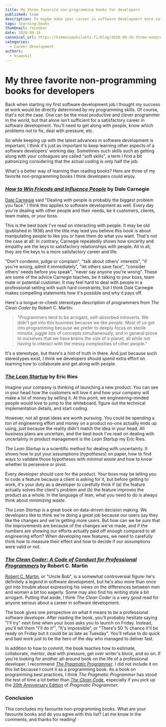 ```yaml
---
title: My three favorite non-programming books for developers
published: true
description: To maybe make your career in software development more satisfactory
tags: learning,books
thumbnail: reindeer
date: 2020-09-16
canonical_url: https://kimmosaaskilahti.fi/blog/2020-09-16-three-nonprogramming-books/
categories:
  - Career development
authors:
  - ksaaskil
---
```


# My three favorite non-programming books for developers

Back when starting my first software development job I thought my success at work would be directly determined by my programming skills. Of course, that's not the case. One can be the most productive and clever programmer in the world, but that alone isn't sufficient for a satisfactory career in software development. You'll need to get along with people, know which problems _not_ to fix, deal with pressure, etc.

<!-- more -->

So while keeping up with the latest advances in software development is important, I think it's just as important to keep learning other aspects of a software developers' working day. Sometimes such skills such as getting along with your colleagues are called "soft skills", a term I find a bit patronizing considering that the actual coding is only half the job.

What's a better way of learning than reading books? Here are three of my favorite non-programming books I think developers could enjoy.

### [_How to Win Friends and Influence People_](https://www.goodreads.com/book/show/4865.How_to_Win_Friends_and_Influence_People) by Dale Carnegie

[Dale Carnegie](https://en.wikipedia.org/wiki/Dale_Carnegie) said "Dealing with people is probably the biggest problem you face." I think this applies to software development as well. Every day you're dealing with other people and their needs, be it customers, clients, team mates, or your boss.

This is the best book I've read on interacting with people. It may be old (published in 1936) and the title may lead you believe this book is about manipulating people to like you or have them do what you want. That's not the case at all: In contrary, Carnegie repeatedly shows how sincerity and empathy are the keys to satisfactory relationships with people. All in all, they are the keys to a more satisfactory career and life.

"Don't condemn, judge or complain", "talk about others' interests", "if you're wrong, admit it immediately", "let others save face", "consider others' needs before you speak", "never say anyone you're wrong". These are some of the advice Carnegie teaches, be it talking to your boss, team mate or potential customer. It may feel hard to deal with people in a professional setting with such hard constraints, but I think Dale Carnegie makes compelling statements how it's possible and why it pays off.

Here's a tongue-in-cheek stereotype description of programmers from _The Clean Coder_ by Robert C. Martin:

> "Programmers tend to be arrogant, self-absorbed introverts. We didn't get into this business because we like _people_. Most of us got into programming because we prefer to deeply focus on sterile minutia, juggle lots of concepts simultaneously, and in general prove to ourselves that we have brains the size of a planet, all while not having to interact with the messy complexities of other people."

It's a stereotype, but there's a hint of truth in there. And just because such stereotypes exist, I think we developers should spend extra effort on learning how to collaborate and get along with people.

### [_The Lean Startup_](https://www.goodreads.com/book/show/10127019-the-lean-startup) by Eric Ries

Imagine your company is thinking of launching a new product. You can see in your head how the customers will love it and how your company will make a lot of money by selling it. At this point, we engineering-minded people would love to jump to the whiteboard, figure out the technical implementation details, and start coding.

However, not all great ideas are worth pursuing. You could be spending a ton of engineering effort and money on a product no-one actually ends up using, just because the reality didn't match the idea in your head. All business plans are uncertain, and the best book I've read on dealing with uncertainty in product management is the _Lean Startup_ my Eric Ries.

_The Lean Startup_ is a scientific method for dealing with uncertainty. It shows how to put your assumptions (_hypotheses_) on paper, how to find ways to validate those hypotheses with _minimal waste_ and how to know whether to persevere or pivot.

Every developer should care for the product. Your boss may be telling you to code a feature because a client is asking for it, but before getting to work, it's your duty as a developer to carefully think if (a) the feature actually solves the client's problem and (b) the feature improves the product as a whole. In the language of lean, what you need to do is always think about _minimizing waste_.

_The Lean Startup_ is a great book on data-driven decision making. We developers like to think we're doing a great job because our users say they like the changes and we're getting more users. But how can we be _sure_ that the improvements are because of the changes we've made, and if the numbers are showing our efforts actually paid off enough compared to all engineering effort? When developing new features, we need to carefully think how to measure their effect and how to decide if our assumptions were valid or not.

### [_The Clean Coder: A Code of Conduct for Professional Programmers_](https://www.goodreads.com/book/show/10284614-the-clean-coder) by Robert C. Martin

[Robert C. Martin](https://en.wikipedia.org/wiki/Robert_Cecil_Martin), or "Uncle Bob", is a somewhat controversial figure: he's definitely a legend in software development, but he's also more than once got into trouble about expressing his views on the differences between men and women a bit too eagerly. Some may also find his writing style a bit arrogant. Putting that aside, I think _The Clean Coder_ is a very good read for anyone serious about a career in software development.

The book gives one perspective on what it means to be a professional software developer. After reading the book, you'll probably hesitate saying "I'll try" next time when your boss asks you to launch on Friday. Instead, you'll tell them "I'll do it"', "It's impossible", or "There's 50 % chance it'll be ready on Friday but it could be as late as Tuesday". You'll refuse to do quick and bad work just to be the hero of the day who managed to deliver fast.

In addition to how to commit, the book teaches how to estimate, collaborate, mentor, deal with pressure, get over writer's block, and so on. If you're looking for another all-around book on the life of a professional developer, I recommend [_The Pragmatic Programmer_](https://www.goodreads.com/book/show/4099.The_Pragmatic_Programmer). I did not include it on this list because I count it as a programming book. As a book on programming best practices, I think _The Pragmatic Programmer_ has stood the test of time a lot better than [_The Clean Code_](https://www.goodreads.com/book/show/3735293-clean-code), especially if you pick up the [20th Anniversary Edition](https://pragprog.com/titles/tpp20/the-pragmatic-programmer-20th-anniversary-edition/) of _Pragmatic Programmer_.

### Conclusion

This concludes my favourite non-programming books. What are your favourite books and do you agree with this list? Let me know in the comments, and thanks for reading!
